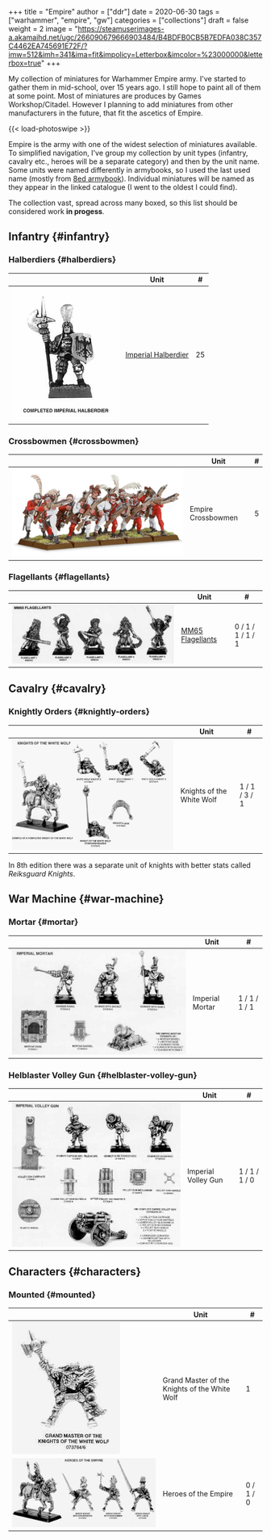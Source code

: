 +++
title = "Empire"
author = ["ddr"]
date = 2020-06-30
tags = ["warhammer", "empire", "gw"]
categories = ["collections"]
draft = false
weight = 2
image = "https://steamuserimages-a.akamaihd.net/ugc/266090679666903484/B4BDFB0CB5B7EDFA038C357C4462EA745691E72F/?imw=512&imh=341&ima=fit&impolicy=Letterbox&imcolor=%23000000&letterbox=true"
+++

My collection of miniatures for Warhammer Empire army. I've started to gather them in mid-school,
over 15 years ago. I still hope to paint all of them at some point. Most of miniatures are
produces by Games Workshop/Citadel. However I planning to add miniatures from other
manufacturers in the future, that fit the ascetics of Empire.

<!--more-->

{{< load-photoswipe >}}

Empire is the army with one of the widest selection of miniatures available. To simplified
navigation, I've group my collection by unit types (infantry, cavalry etc., heroes will be a
separate category) and then by the unit name. Some units were named differently in armybooks, so
I used the last used name (mostly from [8ed armybook](https://whfb.lexicanum.com/wiki/Warhammer%5FArmies:%5FThe%5FEmpire%5F(8th%5FEdition))). Individual miniatures will be named as they
appear in the linked catalogue (I went to the oldest I could find).

The collection vast, spread across many boxed, so this list should be considered work **in progess**.


## Infantry {#infantry}


### Halberdiers {#halberdiers}

<div class="ox-hugo-table collection-table">
<div></div>

|                                                                           | Unit                                                                             | #  |
|---------------------------------------------------------------------------|----------------------------------------------------------------------------------|----|
| [![](/ox-hugo/cat19956-halberdier.jpg)](/ox-hugo/cat19956-halberdier.jpg) | [Imperial Halberdier](http://www.solegends.com/citcat1995-6/cat19956p189-00.htm) | 25 |

</div>


### Crossbowmen {#crossbowmen}

<div class="ox-hugo-table collection-table">
<div></div>

|                                                                   | Unit               | # |
|-------------------------------------------------------------------|--------------------|---|
| [![](/ox-hugo/aos-crossbowmen.jpg)](/ox-hugo/aos-crossbowmen.jpg) | Empire Crossbowmen | 5 |

</div>


### Flagellants {#flagellants}

<div class="ox-hugo-table collection-table">
<div></div>

|                                                                           | Unit                                                                                           | #                 |
|---------------------------------------------------------------------------|------------------------------------------------------------------------------------------------|-------------------|
| [![](/ox-hugo/cat1992-flagellants.jpg)](/ox-hugo/cat1992-flagellants.jpg) | [MM65 Flagellants](http://www.solegends.com/citcat1992/cat1992p421marempreiksflaghippo-00.htm) | 0 / 1 / 1 / 1 / 1 |

</div>


## Cavalry {#cavalry}


### Knightly Orders {#knightly-orders}

<div class="ox-hugo-table collection-table">
<div></div>

|                                                                       | Unit                      | #             |
|-----------------------------------------------------------------------|---------------------------|---------------|
| [![](/ox-hugo/cat1992-whitewolf.jpg)](/ox-hugo/cat1992-whitewolf.jpg) | Knights of the White Wolf | 1 / 1 / 3 / 1 |

</div>

In 8th edition there was a separate unit of knights with better stats called _Reiksguard Knights_.


## War Machine {#war-machine}


### Mortar {#mortar}

<div class="ox-hugo-table collection-table">
<div></div>

|                                                                 | Unit            | #             |
|-----------------------------------------------------------------|-----------------|---------------|
| [![](/ox-hugo/cat1992-mortar.jpg)](/ox-hugo/cat1992-mortar.jpg) | Imperial Mortar | 1 / 1 / 1 / 1 |

</div>


### Helblaster Volley Gun {#helblaster-volley-gun}

<div class="ox-hugo-table collection-table">
<div></div>

|                                      | Unit                | #             |
|--------------------------------------|---------------------|---------------|
| ![](/ox-hugo/cat1992-helblaster.jpg) | Imperial Volley Gun | 1 / 1 / 1 / 0 |

</div>


## Characters {#characters}


### Mounted {#mounted}

<div class="ox-hugo-table collection-table">
<div></div>

|                                                                                   | Unit                                          | #         |
|-----------------------------------------------------------------------------------|-----------------------------------------------|-----------|
| [![](/ox-hugo/cat1992-whitewolfmaster.jpg)](/ox-hugo/cat1992-whitewolfmaster.jpg) | Grand Master of the Knights of the White Wolf | 1         |
| [![](/ox-hugo/cat1992-heroes.jpg)](/ox-hugo/cat1992-heroes.jpg)                   | Heroes of the Empire                          | 0 / 1 / 0 |

</div>
